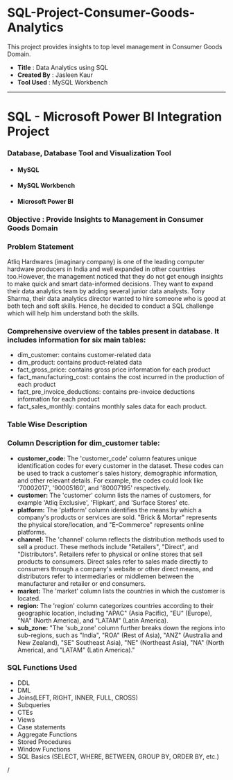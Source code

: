 # SQL-Project-Consumer-Goods-Analytics
This project provides insights to top level management in Consumer Goods Domain.

<ul>
  <li><b>Title</b>&nbsp:&nbspData Analytics using SQL
  <li><b>Created By</b>&nbsp:&nbspJasleen Kaur
  <li><b>Tool Used</b>&nbsp:&nbspMySQL Workbench
 </ul>
 
 <hr>
 
 <h1>SQL - Microsoft Power BI Integration Project</h1>
 <h3>Database, Database Tool and Visualization Tool</h3>
 <ul>
  <li><h4>MySQL</h2></li>
  <li><h4>MySQL Workbench</h2></li>
  <li><h4>Microsoft Power BI</h2></li>
  </ul>
  
  <h3>Objective : Provide Insights to Management in Consumer Goods Domain</h3>
  <h3>Problem Statement</h3>
  <p>Atliq Hardwares (imaginary company) is one of the leading computer hardware producers in India and well expanded in other
  countries too.However, the management noticed that they do not get enough insights to make quick and smart data-informed decisions.
  They want to expand their data analytics team by adding several junior data analysts. Tony Sharma, their data analytics director 
  wanted to hire someone who is good at both tech and soft skills. Hence, he decided to conduct a SQL challenge which will 
  help him understand both the skills.
</p>
    
  <h3>Comprehensive overview of the tables present in database. It includes information for six main tables:</h3>
<ul>
<li> dim_customer: contains customer-related data</li>
<li> dim_product: contains product-related data</li>
<li>fact_gross_price: contains gross price information for each product</li>
<li> fact_manufacturing_cost: contains the cost incurred in the production of each product</li>
<li> fact_pre_invoice_deductions: contains pre-invoice deductions information for each product</li>
<li> fact_sales_monthly: contains monthly sales data for each product.</li>
 </ul> 

<h3>Table Wise Description</h3>
  <h3>Column Description for dim_customer table:</h3>
<ul>
  <li><b>customer_code:</b> The 'customer_code' column features unique identification codes for every customer in the dataset. These codes can be used to track a customer's sales 		history, demographic information, and other relevant details. For example, the codes could look like '70002017', '90005160', and '80007195' respectively.
</li>
  <li><b>customer:</b> The 'customer' column lists the names of customers, for example 'Atliq Exclusive', 'Flipkart', and 'Surface Stores' etc.</li>
  <li> <b>platform:</b> The 'platform' column identifies the means by which a company's products or services are sold. "Brick & Mortar" represents the physical store/location, and 			"E-Commerce" represents online platforms.</li>
  <li><b>channel:</b> The 'channel' column reflects the distribution methods used to sell a product. These methods include "Retailers", "Direct", and "Distributors". Retailers 				refer to physical or online stores that sell products to consumers. Direct sales refer to sales made directly to consumers through a company's website or other direct means, and distributors refer to intermediaries or middlemen between the manufacturer and retailer or end consumers.</li>
<li><b>market:</b> The 'market' column lists the countries in which the customer is located.</li>
<li><b>region:</b> The 'region' column categorizes countries according to their geographic location, including "APAC" (Asia Pacific), "EU" (Europe), "NA" (North America), and 			    "LATAM" (Latin America).</li>
<li><b>sub_zone:</b> "The 'sub_zone' column further breaks down the regions into sub-regions, such as "India", "ROA" (Rest of Asia), "ANZ" (Australia and New Zealand), "SE" 				  Southeast Asia), "NE" (Northeast Asia), "NA" (North America), and "LATAM" (Latin America)."</li>

</ul>
  
  <h3>SQL Functions Used</h3>
  <ul>
  <li>DDL</li>
  <li>DML</li>
  <li>Joins(LEFT, RIGHT, INNER, FULL, CROSS)</li>
  <li>Subqueries</li>
  <li>CTEs</li>
  <li>Views</li>
  <li>Case statements</li>
  <li>Aggregate Functions</li>
  <li>Stored Procedures</li>
  <li>Window Functions</li>
  <li>SQL Basics (SELECT, WHERE, BETWEEN, GROUP BY, ORDER BY, etc.)</li>
  </ul>
  
  
  
  
  
  
/

